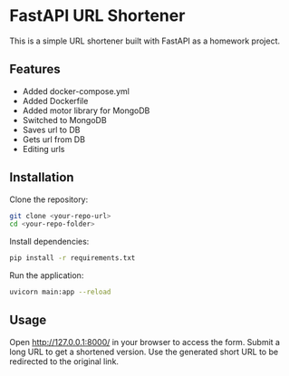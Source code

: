 # FastAPI URL Shortener
 This is a simple URL shortener built with FastAPI as a homework project.

## Features
- Added docker-compose.yml
- Added Dockerfile
- Added motor library for MongoDB
- Switched to MongoDB
- Saves url to DB
- Gets url from DB
- Editing urls
## Installation
Clone the repository:
  ```bash
  git clone <your-repo-url>
  cd <your-repo-folder>
  ```
Install dependencies:
  ```bash
  pip install -r requirements.txt
  ```
Run the application:
  ```bash
  uvicorn main:app --reload
  ```
## Usage
Open http://127.0.0.1:8000/ in your browser to access the form.
Submit a long URL to get a shortened version.
Use the generated short URL to be redirected to the original link.
